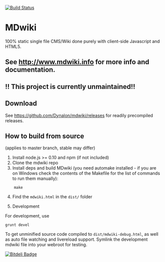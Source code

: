 [![Build Status](https://travis-ci.org/Dynalon/mdwiki.png?branch=master)](https://travis-ci.org/Dynalon/mdwiki)

MDwiki
======

100% static single file CMS/Wiki done purely with client-side Javascript and HTML5.

See http://www.mdwiki.info for more info and documentation.
------

## !! This project is currently unmaintained!!

Download
--------

See <https://github.com/Dynalon/mdwiki/releases> for readily precompiled releases.

How to build from source
------------------------
(applies to master branch, stable may differ)

1. Install node.js >= 0.10 and npm (if not included)
2. Clone the mdwiki repo
3. Install deps and build MDwiki (you need automake installed - if you are on Windows check the contents of the Makefile for the list of commands to run them manually):

```
    make
```

4. Find the `mdwiki.html` in the `dist/` folder

5. Development

For development, use

    grunt devel 

To get unminified source code compiled to `dist/mdwiki-debug.html`, as well as auto file watching and livereload support. Symlink the development mdwiki file into your webroot for testing.


[![Bitdeli Badge](https://d2weczhvl823v0.cloudfront.net/Dynalon/mdwiki/trend.png)](https://bitdeli.com/free "Bitdeli Badge")

